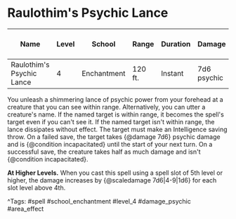 # Raulothim's Psychic Lance

| Name | Level | School | Range | Duration | Damage | Save DC & Type |
|------|-------|--------|-------|----------|--------|----------------|
| Raulothim's Psychic Lance | 4 | Enchantment | 120 ft. | Instant | 7d6 psychic | - |

You unleash a shimmering lance of psychic power from your forehead at a creature that you can see within range. Alternatively, you can utter a creature's name. If the named target is within range, it becomes the spell's target even if you can't see it. If the named target isn't within range, the lance dissipates without effect. The target must make an Intelligence saving throw. On a failed save, the target takes {@damage 7d6} psychic damage and is {@condition incapacitated} until the start of your next turn. On a successful save, the creature takes half as much damage and isn't {@condition incapacitated}.

**At Higher Levels.** When you cast this spell using a spell slot of 5th level or higher, the damage increases by {@scaledamage 7d6|4-9|1d6} for each slot level above 4th.

^Tags: #spell #school_enchantment #level_4 #damage_psychic #area_effect